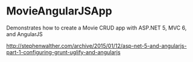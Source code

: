 # MovieAngularJSApp
Demonstrates how to create a Movie CRUD app with ASP.NET 5, MVC 6, and AngularJS

http://stephenwalther.com/archive/2015/01/12/asp-net-5-and-angularjs-part-1-configuring-grunt-uglify-and-angularjs
